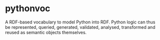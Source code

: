 # pythonvoc
A RDF-based vocabulary to model Python into RDF. Python logic can thus be represented, queried, generated, validated, analysed, transformed and reused as semantic objects themselves.
